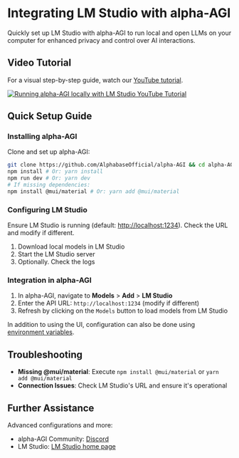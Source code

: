 # Integrating LM Studio with alpha-AGI

Quickly set up LM Studio with alpha-AGI to run local and open LLMs on your computer for enhanced privacy and control over AI interactions.

## Video Tutorial

For a visual step-by-step guide, watch our [YouTube tutorial](https://www.youtube.com/watch?v=MqXzxVokMDk).

[![Running alpha-AGI locally with LM Studio YouTube Tutorial](http://img.youtube.com/vi/MqXzxVokMDk/0.jpg)](http://www.youtube.com/watch?v=MqXzxVokMDk "Running alpha-AGI locally with LM Studio")


## Quick Setup Guide

### Installing alpha-AGI

Clone and set up alpha-AGI:

```bash
git clone https://github.com/AlphabaseOfficial/alpha-AGI && cd alpha-AGI
npm install # Or: yarn install
npm run dev # Or: yarn dev
# If missing dependencies:
npm install @mui/material # Or: yarn add @mui/material
```

### Configuring LM Studio

Ensure LM Studio is running (default: [http://localhost:1234](http://localhost:1234)).
Check the URL and modify if different.
1. Download local models in LM Studio
2. Start the LM Studio server
3. Optionally. Check the logs

### Integration in alpha-AGI

1. In alpha-AGI, navigate to **Models** > **Add** > **LM Studio**
2. Enter the API URL: `http://localhost:1234` (modify if different)
3. Refresh by clicking on the `Models` button to load models from LM Studio

In addition to using the UI, configuration can also be done using
[environment variables](environment-variables.md).

## Troubleshooting

- **Missing @mui/material**: Execute `npm install @mui/material` or `yarn add @mui/material`
- **Connection Issues**: Check LM Studio's URL and ensure it's operational


## Further Assistance

Advanced configurations and more:

- alpha-AGI Community: [Discord](https://discord.gg/MkH4qj2Jp9)
- LM Studio: [LM Studio home page](https://lmstudio.ai/)
